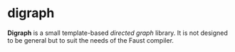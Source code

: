 # digraph
**Digraph** is a small template-based _directed graph_ library. It is not designed to be general but to suit the needs of the Faust compiler.